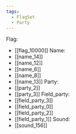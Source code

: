 ```yaml
---
tags:
  - FlagSet
  - Party
---
```

Flag:
- [[flag_10000]]
Name:
- [[name_14]]
- [[name_12]]
- [[name_6]]
- [[name_8]]
- [[name_13]]
Party:
- [[party_2]]
- [[party_3]]
Field_party:
- [[field_party_3]]
- [[field_party_0]]
- [[field_party_2]]
- [[field_party_1]]
Sound:
- [[sound_156]]
